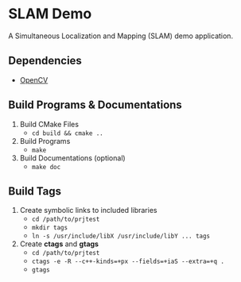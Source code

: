 # SLAM Demo

A Simultaneous Localization and Mapping (SLAM) demo application.

## Dependencies
- [OpenCV](https://opencv.org/)

## Build Programs & Documentations
1. Build CMake Files
   - `cd build && cmake ..`
2. Build Programs
   - `make`
3. Build Documentations (optional)
   - `make doc`

## Build Tags
1. Create symbolic links to included libraries
   - `cd /path/to/prjtest`
   - `mkdir tags`
   - `ln -s /usr/include/libX /usr/include/libY ... tags`
2. Create **ctags** and **gtags**
   - `cd /path/to/prjtest`
   - `ctags -e -R --c++-kinds=+px --fields=+iaS --extra=+q .`
   - `gtags`

